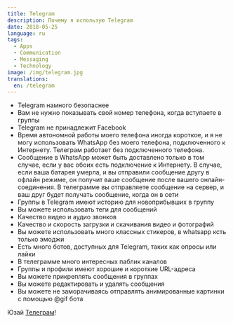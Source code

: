 ```yaml
---
title: Telegram
description: Почему я использую Telegram
date: 2018-05-25
language: ru
tags:
  - Apps
  - Communication
  - Messaging
  - Technology
image: /img/telegram.jpg
translations:
  en: /telegram
---
```


- Telegram намного безопаснее
- Вам не нужно показывать свой номер телефона, когда вступаете в группы
- Telegram не принадлежит Facebook
- Время автономной работы моего телефона иногда короткое, и я не могу использовать WhatsApp без моего телефона, подключенного к Интернету. Телеграм работает без подключенного телефона.
- Сообщение в WhatsApp может быть доставлено только в том случае, если у вас обоих есть подключение к Интернету. В случае, если ваша батарея умерла, и вы отправили сообщение другу в офлайн режиме, он получит ваше сообщение после вашего онлайн-соединения. В телеграмме вы отправляете сообщение на сервер, и ваш друг будет получать сообщение, когда он в сети
- Группы в Telegram имеют историю для новоприбывших в группу
- Вы можете использовать теги для сообщений
- Качество видео и аудио звонков
- Качество и скорость загрузки и скачивания видео и фотографий
- Вы можете использовать много классных стикеров, в whatsapp ксть только эмоджи
- Есть много ботов, доступных для Telegram, таких как опросы или лайки
- В телеграмме много интересных паблик каналов
- Группы и профили имеют хорошие и короткие URL-адреса
- Вы можете прикреплять сообщения в группах
- Вы можете редактировать и удалять сообщения
- Вы можете не заморачиваясь отправлять анимированные картинки с помощью @gif бота

Юзай [Телеграм](https://telegram.org/)!
